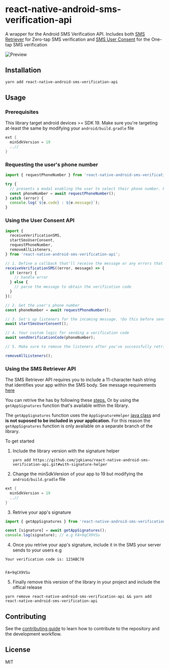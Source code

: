 # react-native-android-sms-verification-api

A wrapper for the Android SMS Verification API. Includes both [SMS Retriever](https://developers.google.com/identity/sms-retriever/overview) for Zero-tap SMS verification and [SMS User Consent](https://developers.google.com/identity/sms-retriever/user-consent/overview) for the One-tap SMS verification

![Preview](https://user-images.githubusercontent.com/9453250/107610908-ccdc3100-6c53-11eb-90b8-2cd2148f9a25.png)

## Installation

```sh
yarn add react-native-android-sms-verification-api
```

## Usage

### Prerequisites

This library target android devices >= SDK 19. Make sure you're targeting at-least the same by modifying your `android/build.gradle` file

```gradle
ext {
  minSdkVersion = 19
  ..//
}
```

### Requesting the user's phone number

```js
import { requestPhoneNumber } from 'react-native-android-sms-verification-api';

try {
  // presents a modal enabling the user to select their phone number. Requires a physical device, it won't work on an emulator
  const phoneNumber = await requestPhoneNumber();
} catch (error) {
  console.log(`${e.code} : ${e.message}`);
}
```

### Using the User Consent API

```js
import {
  receiveVerificationSMS,
  startSmsUserConsent,
  requestPhoneNumber,
  removeAllListeners,
} from 'react-native-android-sms-verification-api';

// 1. Define a callback that'll receive the message or any errors that occurs
receiveVerificationSMS((error, message) => {
  if (error) {
    // handle error
  } else {
    // parse the message to obtain the verification code
  }
});

// 2. Get the user's phone number
const phoneNumber = await requestPhoneNumber();

// 3. Set's up listeners for the incoming message. !Do this before sending the sms!
await startSmsUserConsent();

// 4. Your custom logic for sending a verification code
await sendVerificationCode(phoneNumber);

// 5. Make sure to remove the listeners after you've successfully retrieved the verification code

removeAllListeners();
```

### Using the SMS Retriever API

The SMS Retriever API requires you to include a 11-character hash string that identifies your app within the SMS body. See message requirements [here](https://developers.google.com/identity/sms-retriever/verify#1_construct_a_verification_message)

You can retrive the has by following these [steps.](https://developers.google.com/identity/sms-retriever/verify#computing_your_apps_hash_string) Or by using the `getAppSignatures` function that's available within the library.

The `getAppSignatures` function uses the `AppSignatureHelper` [java class](https://github.com/googlearchive/android-credentials/blob/master/sms-verification/android/app/src/main/java/com/google/samples/smartlock/sms_verify/AppSignatureHelper.java) and **is not suposed to be included in your application.** For this reason the `getAppSignatures` function is only available on a separate branch of the library.

To get started

1. Include the library version with the signature helper

   `yarn add https://github.com/jgkiano/react-native-android-sms-verification-api.git#with-signature-helper`

2. Change the minSdkVersion of your app to 19 but modifying the `android/build.gradle` file

```gradle
ext {
  minSdkVersion = 19
  ..//
}
```

3. Retrive your app's signature

```js
import { getAppSignatures } from 'react-native-android-sms-verification-api';

const [signature] = await getAppSignatures();
console.log(signature); // e.g FA+9qCX9VSu
```

4. Once you retrive your app's signature, include it in the SMS your server sends to your users e.g

```
Your verification code is: 123ABC78


FA+9qCX9VSu
```

5. Finally remove this version of the library in your project and include the offical release

`yarn remove react-native-android-sms-verification-api && yarn add react-native-android-sms-verification-api`

## Contributing

See the [contributing guide](CONTRIBUTING.md) to learn how to contribute to the repository and the development workflow.

## License

MIT
